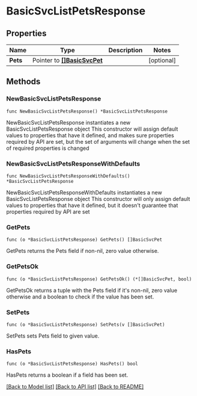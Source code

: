 # BasicSvcListPetsResponse

## Properties

Name | Type | Description | Notes
------------ | ------------- | ------------- | -------------
**Pets** | Pointer to [**[]BasicSvcPet**](BasicSvcPet.md) |  | [optional] 

## Methods

### NewBasicSvcListPetsResponse

`func NewBasicSvcListPetsResponse() *BasicSvcListPetsResponse`

NewBasicSvcListPetsResponse instantiates a new BasicSvcListPetsResponse object
This constructor will assign default values to properties that have it defined,
and makes sure properties required by API are set, but the set of arguments
will change when the set of required properties is changed

### NewBasicSvcListPetsResponseWithDefaults

`func NewBasicSvcListPetsResponseWithDefaults() *BasicSvcListPetsResponse`

NewBasicSvcListPetsResponseWithDefaults instantiates a new BasicSvcListPetsResponse object
This constructor will only assign default values to properties that have it defined,
but it doesn't guarantee that properties required by API are set

### GetPets

`func (o *BasicSvcListPetsResponse) GetPets() []BasicSvcPet`

GetPets returns the Pets field if non-nil, zero value otherwise.

### GetPetsOk

`func (o *BasicSvcListPetsResponse) GetPetsOk() (*[]BasicSvcPet, bool)`

GetPetsOk returns a tuple with the Pets field if it's non-nil, zero value otherwise
and a boolean to check if the value has been set.

### SetPets

`func (o *BasicSvcListPetsResponse) SetPets(v []BasicSvcPet)`

SetPets sets Pets field to given value.

### HasPets

`func (o *BasicSvcListPetsResponse) HasPets() bool`

HasPets returns a boolean if a field has been set.


[[Back to Model list]](../README.md#documentation-for-models) [[Back to API list]](../README.md#documentation-for-api-endpoints) [[Back to README]](../README.md)



